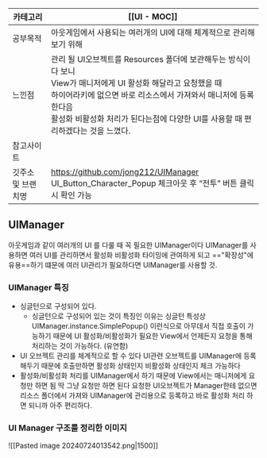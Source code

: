 
| 카테고리       | [[UI - MOC]]                                                                                                                                                           |
| ---------- | ---------------------------------------------------------------------------------------------------------------------------------------------------------------------- |
| 공부목적       | 아웃게임에서 사용되는 여러개의 UI에 대해 체계적으로 관리해 보기 위해                                                                                                                                |
| 느낀점        | 관리 될 UI오브젝트를 Resources 폴더에 보관해두는 방식이다 보니 <br>View가 매니저에게 UI 활성화 해달라고 요청했을 때 <br>하이어라키에 없으면 바로 리소스에서 가져와서 매니저에 등록한다음<br>활성화 비활성화 처리가 된다는점에 다양한 UI를 사용할 때 편리하겠다는 것을 느꼈다. |
| 참고사이트      |                                                                                                                                                                        |
| 깃주소 및 브랜치명 | https://github.com/jong212/UIManager<br>UI_Button_Character_Popup 체크아웃 후 “전투” 버튼 클릭 시 확인 가능                                                                            |
## UIManager
아웃게임과 같이 여러개의 UI 를 다룰 때 꼭 필요한 UIManager이다 UIManager를 사용하면 여러 UI를 관리하면서 활성화 비활성화 타이밍에 관여하게 되고 =="확장성"에 유용==하기 떄문에 여러 UI관리가 필요하다면 UIManager를 사용할 것.
### UIManager 특징
* 싱글턴으로 구성되어 있다.
	* 싱글턴으로 구성되어 있는 것이 특징인 이유는 싱글턴 특성상 UIManager.instance.SimplePopup()  이런식으로 아무데서 직접 호출이 가능하기 때문에 UI 활성화/비활성화가 필요한 View에서 언제든지 요청을 통해 처리하는 것이 가능하다. (유연함)
* UI 오브젝트 관리를 체계적으로 할 수 있다 UI관련 오브젝트를 UIManager에 등록 해두기 때문에 호출만하면 활성화 상태인지 비활성화 상태인지 체크 가능하다 
* 활성화/비활성화 처리를 UIManager에서 하기 때문에 View에서는 매니저에게 요청만 하면 됨 딱 그냥 요청만 하면 된다 요청한 UI오브젝트가 Manager한테 없으면 리소스 폴더에서 가져와 UIManager에 관리용으로 등록하고 바로 활성화 처리 하면 되니까 아주 편리하다.
### UI Manager 구조를 정리한 이미지


![[Pasted image 20240724013542.png|1500]]

